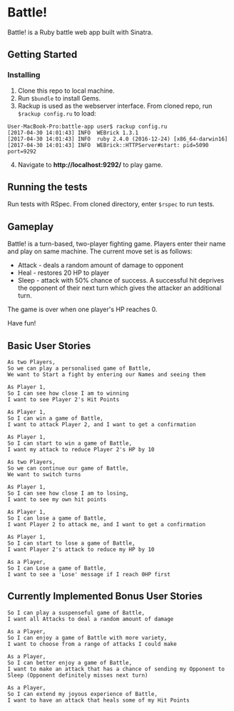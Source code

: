 # Battle!

Battle! is a Ruby battle web app built with Sinatra.

## Getting Started

### Installing

1. Clone this repo to local machine. 
2. Run `$bundle` to install Gems.
3. Rackup is used as the webserver interface. From cloned repo, run `$rackup config.ru` to load: 

```
User-MacBook-Pro:battle-app user$ rackup config.ru
[2017-04-30 14:01:43] INFO  WEBrick 1.3.1
[2017-04-30 14:01:43] INFO  ruby 2.4.0 (2016-12-24) [x86_64-darwin16]
[2017-04-30 14:01:43] INFO  WEBrick::HTTPServer#start: pid=5090 port=9292
```
4. Navigate to __http://localhost:9292/__ to play game. 

## Running the tests

Run tests with RSpec. From cloned directory, enter `$rspec` to run tests.

## Gameplay

Battle! is a turn-based, two-player fighting game. Players enter their name and play on same machine. The current move set is as follows:
   
* Attack - deals a random amount of damage to opponent
* Heal   - restores 20 HP to player
* Sleep  - attack with 50% chance of success. A successful hit deprives the opponent of their next turn which gives the attacker an                 additional turn.

The game is over when one player's HP reaches 0.

Have fun!

## Basic User Stories
```
As two Players,
So we can play a personalised game of Battle,
We want to Start a fight by entering our Names and seeing them

As Player 1,
So I can see how close I am to winning
I want to see Player 2's Hit Points

As Player 1,
So I can win a game of Battle,
I want to attack Player 2, and I want to get a confirmation

As Player 1,
So I can start to win a game of Battle,
I want my attack to reduce Player 2's HP by 10

As two Players,
So we can continue our game of Battle,
We want to switch turns

As Player 1,
So I can see how close I am to losing,
I want to see my own hit points

As Player 1,
So I can lose a game of Battle,
I want Player 2 to attack me, and I want to get a confirmation

As Player 1,
So I can start to lose a game of Battle,
I want Player 2's attack to reduce my HP by 10

As a Player,
So I can Lose a game of Battle,
I want to see a 'Lose' message if I reach 0HP first
```

## Currently Implemented Bonus User Stories
```As a Player,
So I can play a suspenseful game of Battle,
I want all Attacks to deal a random amount of damage

As a Player,
So I can enjoy a game of Battle with more variety,
I want to choose from a range of attacks I could make

As a Player,
So I can better enjoy a game of Battle,
I want to make an attack that has a chance of sending my Opponent to Sleep (Opponent definitely misses next turn)

As a Player,
So I can extend my joyous experience of Battle,
I want to have an attack that heals some of my Hit Points
```
